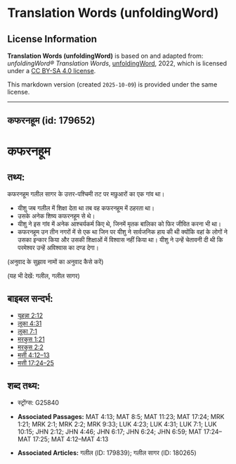 # Translation Words (unfoldingWord)

## License Information

**Translation Words (unfoldingWord)** is based on and adapted from: _unfoldingWord® Translation Words_, [unfoldingWord](https://unfoldingword.org/utw), 2022, which is licensed under a [CC BY-SA 4.0 license](https://creativecommons.org/licenses/by-sa/4.0/legalcode.en).

This markdown version (created `2025-10-09`) is provided under the same license.



--------------------------------

## कफरनहूम (id: 179652)

कफरनहूम
=======

तथ्य:
-----

कफरनहूम गलील सागर के उत्तर\-पश्चिमी तट पर मछुआरों का एक गांव था।

* यीशु जब गलील में शिक्षा देता था तब वह कफरनहूम में ठहरता था।
* उसके अनेक शिष्य कफरनहूम से थे।
* यीशु ने इस गांव में अनेक आश्चर्यकर्म किए थे, जिनमें मृतक बालिका को फिर जीवित करना भी था।
* कफरनहूम उन तीन नगरों में से एक था जिन पर यीशु ने सार्वजनिक हाय की थी क्योंकि वहां के लोगों ने उसका इन्कार किया और उसकी शिक्षाओं में विश्वास नहीं किया था। यीशु ने उन्हें चेतावनी दी थी कि परमेश्वर उन्हें अविश्वास का दण्ड देगा।

(अनुवाद के सुझाव नामों का अनुवाद कैसे करें)

(यह भी देखें: गलील, गलील सागर)

बाइबल सन्दर्भ:
--------------

* [यूहन्ना 2:12](https://ref.ly/John2:12)
* [लूका 4:31](https://ref.ly/Luke4:31)
* [लूका 7:1](https://ref.ly/Luke7:1)
* [मरकुस 1:21](https://ref.ly/Mark1:21)
* [मरकुस 2:2](https://ref.ly/Mark2:2)
* [मत्ती 4:12–13](https://ref.ly/Matt4:12-Matt4:13)
* [मत्ती 17:24–25](https://ref.ly/Matt17:24-Matt17:25)

शब्द तथ्य:
----------

* स्ट्रोंग्स: G25840

* **Associated Passages:** MAT 4:13; MAT 8:5; MAT 11:23; MAT 17:24; MRK 1:21; MRK 2:1; MRK 2:2; MRK 9:33; LUK 4:23; LUK 4:31; LUK 7:1; LUK 10:15; JHN 2:12; JHN 4:46; JHN 6:17; JHN 6:24; JHN 6:59; MAT 17:24–MAT 17:25; MAT 4:12–MAT 4:13
* **Associated Articles:** गलील (ID: 179839); गलील सागर (ID: 180265)

